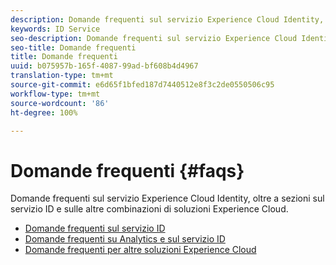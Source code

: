 ```yaml
---
description: Domande frequenti sul servizio Experience Cloud Identity, oltre a sezioni sul servizio ID e sulle altre combinazioni di soluzioni Experience Cloud.
keywords: ID Service
seo-description: Domande frequenti sul servizio Experience Cloud Identity, oltre a sezioni sul servizio ID e sulle altre combinazioni di soluzioni Experience Cloud.
seo-title: Domande frequenti
title: Domande frequenti
uuid: b075957b-165f-4087-99ad-bf608b4d4967
translation-type: tm+mt
source-git-commit: e6d65f1bfed187d7440512e8f3c2de0550506c95
workflow-type: tm+mt
source-wordcount: '86'
ht-degree: 100%

---
```



# Domande frequenti {#faqs}

Domande frequenti sul servizio Experience Cloud Identity, oltre a sezioni sul servizio ID e sulle altre combinazioni di soluzioni Experience Cloud.

* [Domande frequenti sul servizio ID](faq.md)
* [Domande frequenti su Analytics e sul servizio ID](analytics-faq.md)
* [Domande frequenti per altre soluzioni Experience Cloud](other-faq.md)
